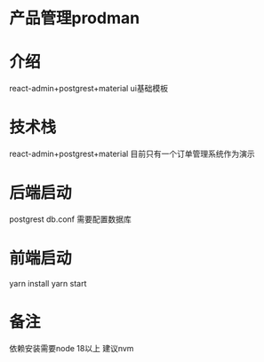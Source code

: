 # 产品管理prodman
# 介绍
react-admin+postgrest+material ui基础模板
# 技术栈 
react-admin+postgrest+material 
目前只有一个订单管理系统作为演示
# 后端启动
postgrest db.conf 需要配置数据库
# 前端启动
yarn install
yarn start
# 备注 
依赖安装需要node 18以上 建议nvm


